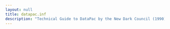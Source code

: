 ```yaml
---
layout: null
title: datapac.inf
description: "Technical Guide to DataPac by the New Dark Council (1990)"
---
```

